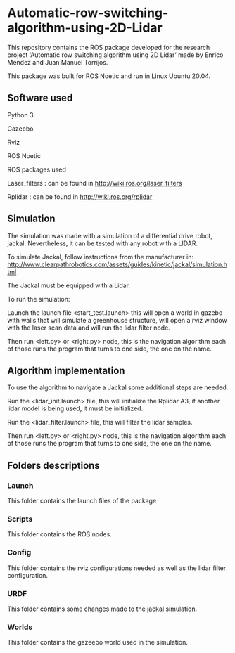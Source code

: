 # Automatic-row-switching-algorithm-using-2D-Lidar 

This repository contains the ROS package developed for the research project ‘Automatic row switching algorithm using 2D Lidar’ made by Enrico Mendez and Juan Manuel Torrijos.  

 

This package was built for ROS Noetic and run in Linux Ubuntu 20.04. 

 

## Software used 

Python 3 

Gazeebo 

Rviz 

ROS Noetic 

ROS packages used 

Laser_filters : can be found in http://wiki.ros.org/laser_filters 

Rplidar : can be found in http://wiki.ros.org/rplidar 

## Simulation 

The simulation was made with a simulation of a differential drive robot, jackal. Nevertheless, it can be tested with any robot with a LIDAR.  

To simulate Jackal, follow instructions from the manufacturer in: http://www.clearpathrobotics.com/assets/guides/kinetic/jackal/simulation.html  

The Jackal must be equipped with a Lidar. 

To run the simulation: 

Launch the launch file <start_test.launch>  this will open a world in gazebo with walls that will simulate a greenhouse structure, will open a rviz window with the laser scan data and will run the lidar filter node.  

Then run <left.py> or <right.py> node, this is the navigation algorithm each of those runs the program that turns to one side, the one on the name. 

## Algorithm implementation 

To use the algorithm to navigate a Jackal some additional steps are needed. 

Run the <lidar_init.launch> file, this will initialize the Rplidar A3, if another lidar model is being used, it must be initialized. 

Run the <lidar_filter.launch> file, this will filter the lidar samples. 

Then run <left.py> or <right.py> node, this is the navigation algorithm each of those runs the program that turns to one side, the one on the name. 

## Folders descriptions  

### Launch 

This folder contains the launch files of the package 

### Scripts 

This folder contains the ROS nodes. 

### Config 

This folder contains the rviz configurations needed as well as the lidar filter configuration. 

### URDF  

This folder contains some changes made to the jackal simulation. 

### Worlds 

This folder contains the gazeebo world used in the simulation. 
